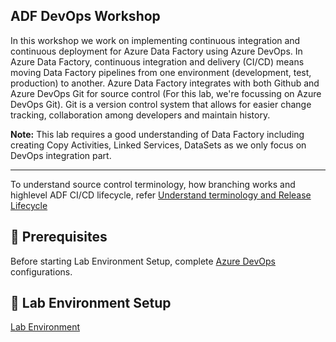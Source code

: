 **ADF DevOps Workshop**
-----------------------------------------------------------------------------------------------------------------------------------------------------------------
In this workshop we work on implementing continuous integration and continuous deployment for Azure Data Factory using Azure DevOps. In Azure Data Factory, continuous integration and delivery (CI/CD) means moving Data Factory pipelines from one environment (development, test, production) to another. Azure Data Factory integrates with both Github and Azure DevOps Git for source control (For this lab, we're focussing on Azure DevOps Git). Git is a version control system that allows for easier change tracking, collaboration among developers and maintain history. 

**Note:** This lab requires a good understanding of Data Factory including creating Copy Activities, Linked Services, DataSets as we only focus on DevOps integration part.

------------------------------------------------------------------------------------------------------------------------------------------------------------------

To understand source control terminology, how branching works and highlevel ADF CI/CD lifecycle, refer [Understand terminology and Release Lifecycle](Files/CICD-Documentation.md)

🤔 Prerequisites
---------------------------------------------------------------------------------------------------------------------------------------------------------------

Before starting Lab Environment Setup, complete [Azure DevOps](Files/AzureDevOps/DevOps-Prerequisites.md) configurations.  <br />

**🧪 Lab Environment Setup**
-----------------------------------------------------------------------------------------------------------------------------------------------------------------
[Lab Environment](modules/module00.md)

